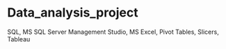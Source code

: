 # Data_analysis_project
SQL, MS SQL Server Management Studio, MS Excel, Pivot Tables, Slicers, Tableau
